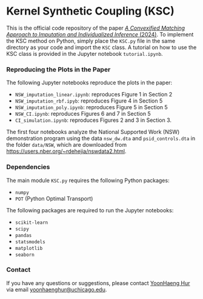 # Kernel Synthetic Coupling (KSC)
 
This is the official code repository of the paper [*A Convexified Matching Approach to Imputation and Individualized Inference* (2024)](https://arxiv.org/abs/2407.05372). To implement the KSC method on Python, simply place the `KSC.py` file in the same directory as your code and import the `KSC` class. A tutorial on how to use the KSC class is provided in the Jupyter notebook `tutorial.ipynb`.


### Reproducing the Plots in the Paper
The following Jupyter notebooks reproduce the plots in the paper: 
- `NSW_imputation_linear.ipynb`: reproduces Figure 1 in Section 2
- `NSW_imputation_rbf.ipyb`: reproduces Figure 4 in Section 5
- `NSW_imputation_poly.ipynb`: reproduces Figure 5 in Section 5
- `NSW_CI.ipynb`: reproduces Figures 6 and 7 in Section 5
- `CI_simulation.ipynb`: reproduces Figures 2 and 3 in Section 3.

The first four notebooks analyze the National Supported Work (NSW) demonstration program using the data `nsw_dw.dta` and `psid_controls.dta` in the folder `data/NSW`, which are downloaded from https://users.nber.org/~rdehejia/nswdata2.html. 

### Dependencies
The main module `KSC.py` requires the following Python packages:
- `numpy`
- `POT` (Python Optimal Transport)

The following packages are required to run the Jupyter notebooks:
- `scikit-learn`
- `scipy`
- `pandas`
- `statsmodels`
- `matplotlib`
- `seaborn`

### Contact
If you have any questions or suggestions, please contact [YoonHaeng Hur](https://yoonhaenghur.github.io/) via email yoonhaenghur@uchicago.edu.



